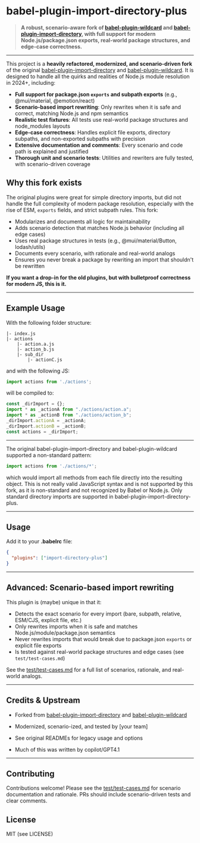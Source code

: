 # babel-plugin-import-directory-plus

> **A robust, scenario-aware fork of [babel-plugin-wildcard](https://github.com/babel-utils/babel-plugin-wildcard) and [babel-plugin-import-directory](https://github.com/59naga/babel-plugin-import-directory), with full support for modern Node.js/package.json exports, real-world package structures, and edge-case correctness.**

---

This project is a **heavily refactored, modernized, and scenario-driven fork** of the original [babel-plugin-import-directory](https://github.com/59naga/babel-plugin-import-directory) and [babel-plugin-wildcard](https://github.com/babel-utils/babel-plugin-wildcard). It is designed to handle all the quirks and realities of Node.js module resolution in 2024+, including:

- **Full support for package.json `exports` and subpath exports** (e.g., @mui/material, @emotion/react)
- **Scenario-based import rewriting**: Only rewrites when it is safe and correct, matching Node.js and npm semantics
- **Realistic test fixtures**: All tests use real-world package structures and node_modules layouts
- **Edge-case correctness**: Handles explicit file exports, directory subpaths, and non-exported subpaths with precision
- **Extensive documentation and comments**: Every scenario and code path is explained and justified
- **Thorough unit and scenario tests**: Utilities and rewriters are fully tested, with scenario-driven coverage

## Why this fork exists

The original plugins were great for simple directory imports, but did not handle the full complexity of modern package resolution, especially with the rise of ESM, `exports` fields, and strict subpath rules. This fork:

- Modularizes and documents all logic for maintainability
- Adds scenario detection that matches Node.js behavior (including all edge cases)
- Uses real package structures in tests (e.g., @mui/material/Button, lodash/utils)
- Documents every scenario, with rationale and real-world analogs
- Ensures you never break a package by rewriting an import that shouldn't be rewritten

**If you want a drop-in for the old plugins, but with bulletproof correctness for modern JS, this is it.**

---

## Example Usage

With the following folder structure:

```
|- index.js
|- actions
    |- action.a.js
    |- action_b.js
    |- sub_dir
        |- actionC.js
```

and with the following JS:

```javascript
import actions from './actions';
```

will be compiled to:

```javascript
const _dirImport = {};
import * as _actionA from "./actions/action.a";
import * as _actionB from "./actions/action_b";
_dirImport.actionA = _actionA;
_dirImport.actionB = _actionB;
const actions = _dirImport;
```

---


The original babel-plugin-import-directory and babel-plugin-wildcard supported a non-standard pattern:

```javascript
import actions from './actions/*';
```

which would import all methods from each file directly into the resulting object. This is not really valid JavaScript syntax and is not supported by this fork, as it is non-standard and not recognized by Babel or Node.js. Only standard directory imports are supported in babel-plugin-import-directory-plus.


---

## Usage

Add it to your **.babelrc** file:

```json
{
  "plugins": ["import-directory-plus"]
}
```

---

## Advanced: Scenario-based import rewriting

This plugin is (maybe) unique in that it:
- Detects the exact scenario for every import (bare, subpath, relative, ESM/CJS, explicit file, etc.)
- Only rewrites imports when it is safe and matches Node.js/module/package.json semantics
- Never rewrites imports that would break due to package.json `exports` or explicit file exports
- Is tested against real-world package structures and edge cases (see `test/test-cases.md`)

See the [test/test-cases.md](./test/test-cases.md) for a full list of scenarios, rationale, and real-world analogs.

---

## Credits & Upstream

- Forked from [babel-plugin-import-directory](https://github.com/59naga/babel-plugin-import-directory) and [babel-plugin-wildcard](https://github.com/babel-utils/babel-plugin-wildcard)
- Modernized, scenario-ized, and tested by [your team]
- See original READMEs for legacy usage and options

- Much of this was written by copilot/GPT4.1

---

## Contributing

Contributions welcome! Please see the [test/test-cases.md](./test/test-cases.md) for scenario documentation and rationale. PRs should include scenario-driven tests and clear comments.

## License

MIT (see LICENSE)

